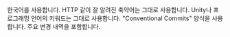한국어를 사용합니다.
HTTP 같이 잘 알려진 축약어는 그대로 사용합니다.
Unity나 프로그래밍 언어의 키워드는 그대로 사용합니다.
"Conventional Commits" 양식을 사용합니다.
주요 변경 내역을 포함합니다.
